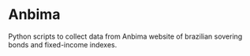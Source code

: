 # Anbima
Python scripts to collect data from Anbima website of brazilian sovering bonds and fixed-income indexes.
